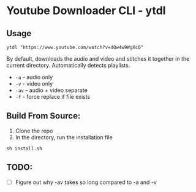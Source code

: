 # Youtube Downloader CLI - ytdl

## Usage
```shell
ytdl "https://www.youtube.com/watch?v=dQw4w9WgXcQ"
```
By default, downloads the audio and video and stitches it together in the current directory. Automatically detects playlists.

- `-a` - audio only
- `-v` - video only
- `-av` - audio + video separate
- `-f` - force replace if file exists

## Build From Source:
1. Clone the repo
2. In the directory, run the installation file
```shell
sh install.sh
```


## TODO:
- [ ] Figure out why -av takes so long compared to -a and -v
